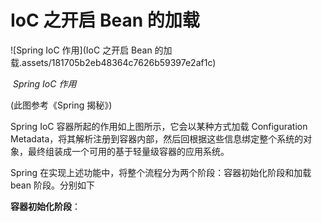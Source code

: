 #  IoC 之开启 Bean 的加载



![Spring IoC 作用](IoC 之开启 Bean 的加载.assets/181705b2eb48364c7626b59397e2af1c)

​																					*Spring IoC 作用*

(此图参考《Spring 揭秘》)

Spring IoC 容器所起的作用如上图所示，它会以某种方式加载 Configuration Metadata，将其解析注册到容器内部，然后回根据这些信息绑定整个系统的对象，最终组装成一个可用的基于轻量级容器的应用系统。

Spring 在实现上述功能中，将整个流程分为两个阶段：容器初始化阶段和加载bean 阶段。分别如下

**容器初始化阶段**：

